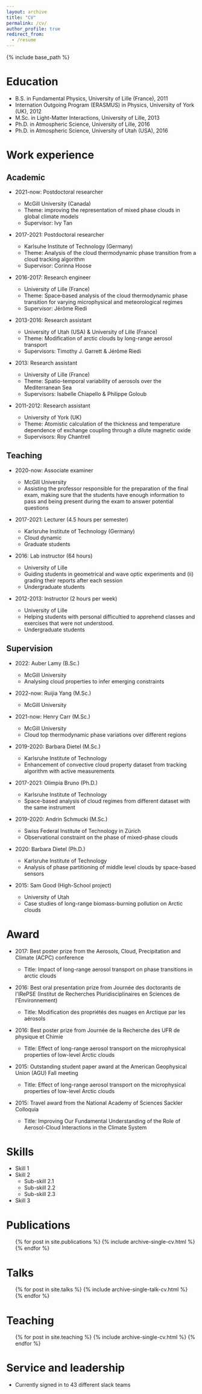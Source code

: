 ```yaml
---
layout: archive
title: "CV"
permalink: /cv/
author_profile: true
redirect_from:
  - /resume
---
```


{% include base_path %}

Education
======
* B.S. in Fundamental Physics, University of Lille (France), 2011
* Internation Outgoing Program (ERASMUS) in Physics, University of York (UK), 2012
* M.Sc. in Light-Matter Interactions, University of Lille, 2013
* Ph.D. in Atmospheric Science, University of Lille, 2016
* Ph.D. in Atmospheric Science, University of Utah (USA), 2016

Work experience
======
Academic
------
* 2021-now: Postdoctoral researcher
  * McGill University (Canada)
  * Theme: improving the representation of mixed phase clouds in global climate models
  * Supervisor: Ivy Tan

* 2017-2021: Postdoctoral researcher
  * Karlsuhe Institute of Technology (Germany) 
  * Theme: Analysis of the cloud thermodynamic phase transition from a cloud tracking algorithm
  * Supervisor: Corinna Hoose

* 2016-2017: Research engineer
  * University of Lille (France) 
  * Theme: Space‐based analysis of the cloud thermodynamic phase transition for varying microphysical and meteorological regimes
  * Supervisor: Jérôme Riedi

* 2013-2016: Research assistant
  * University of Utah (USA) & University of Lille (France)
  * Theme: Modification of arctic clouds by long-range aerosol transport
  * Supervisors: Timothy J. Garrett & Jérôme Riedi

* 2013: Research assistant
  * University of Lille (France)
  * Theme: Spatio-temporal variability of aerosols over the Mediterranean Sea
  * Supervisors: Isabelle Chiapello & Philippe Goloub

* 2011-2012: Research assistant
  * University of York (UK)
  * Theme: Atomistic calculation of the thickness and temperature dependence of exchange coupling through a dilute magnetic oxide
  * Supervisors: Roy Chantrell

Teaching
------
* 2020-now: Associate examiner
  * McGill University
  * Assisting the professor responsible for the preparation of the final exam, making sure that the students have enough information to pass and being present during the exam to answer potential questions

* 2017-2021: Lecturer (4.5 hours per semester)
  * Karlsruhe Institute of Technology (Germany)
  * Cloud dynamic
  * Graduate students

* 2016: Lab instructor (64 hours)
  * University of Lille
  * Guiding students in geometrical and wave optic experiments and (ii) grading their reports after each session
  * Undergraduate students

* 2012-2013: Instructor (2 hours per week)
  * University of Lille
  * Helping students with personal difficultied to apprehend classes and exercises that were not understood.
  * Undergraduate students

Supervision
------
* 2022: Auber Lamy (B.Sc.)
  * McGill University
  * Analysing cloud properties to infer emerging constraints

* 2022-now: Ruijia Yang (M.Sc.)
  * McGill University

* 2021-now: Henry Carr (M.Sc.)
  * McGill University
  * Cloud top thermodynamic phase variations over different regions

* 2019-2020: Barbara Dietel (M.Sc.)
  * Karlsruhe Institute of Technology
  * Enhancement of convective cloud property dataset from tracking algorithm with active measurements

* 2017-2021: Olimpia Bruno (Ph.D.)
  * Karlsruhe Institute of Technology
  * Space-based analysis of cloud regimes from different dataset with the same instrument

* 2019-2020: Andrin Schmucki (M.Sc.)
  * Swiss Federal Institute of Technology in Zürich
  * Observational constraint on the phase of mixed-phase clouds

* 2020: Barbara Dietel (Ph.D.)
  * Karlsruhe Institute of Technology
  * Analysis of phase partitioning of middle level clouds by space-based sensors

* 2015: Sam Good (High-School project)
  * University of Utah
  * Case studies of long-range biomass-burning pollution on Arctic clouds

Award
======
* 2017: Best poster prize from the Aerosols, Cloud, Precipitation and Climate (ACPC) conference
  * Title: Impact of long-range aerosol transport on phase transitions in arctic clouds

* 2016: Best oral presentation prize from Journée des doctorants de l'IRePSE (Institut de Recherches Pluridisciplinaires en Sciences de l'Environnement)
  * Title: Modification des propriétés des nuages en Arctique par les aérosols

* 2016: Best poster prize from Journée de la Recherche des UFR de physique et Chimie
  * Title: Effect of long-range aerosol transport on the microphysical properties of low-level Arctic clouds

* 2015: Outstanding student paper award at the American Geophysical Union (AGU) Fall meeting
  * Title: Effect of long-range aerosol transport on the microphysical properties of low-level Arctic clouds
  
* 2015: Travel award from the National Academy of Sciences Sackler Colloquia
  * Title: Improving Our Fundamental Understanding of the Role of Aerosol-Cloud Interactions in the Climate System


  
Skills
======
* Skill 1
* Skill 2
  * Sub-skill 2.1
  * Sub-skill 2.2
  * Sub-skill 2.3
* Skill 3

Publications
======
  <ul>{% for post in site.publications %}
    {% include archive-single-cv.html %}
  {% endfor %}</ul>
  
Talks
======
  <ul>{% for post in site.talks %}
    {% include archive-single-talk-cv.html %}
  {% endfor %}</ul>
  
Teaching
======
  <ul>{% for post in site.teaching %}
    {% include archive-single-cv.html %}
  {% endfor %}</ul>
  
Service and leadership
======
* Currently signed in to 43 different slack teams
